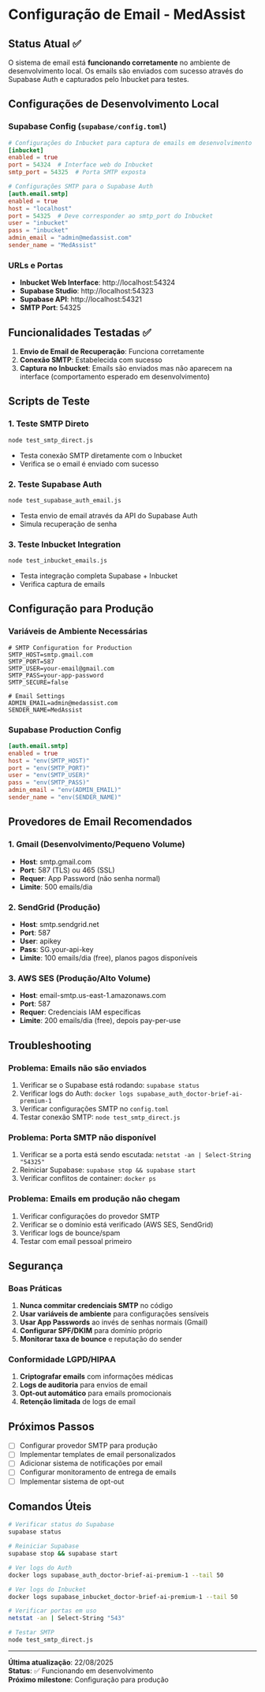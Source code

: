 # Configuração de Email - MedAssist

## Status Atual ✅

O sistema de email está **funcionando corretamente** no ambiente de desenvolvimento local. Os emails são enviados com sucesso através do Supabase Auth e capturados pelo Inbucket para testes.

## Configurações de Desenvolvimento Local

### Supabase Config (`supabase/config.toml`)

```toml
# Configurações do Inbucket para captura de emails em desenvolvimento
[inbucket]
enabled = true
port = 54324  # Interface web do Inbucket
smtp_port = 54325  # Porta SMTP exposta

# Configurações SMTP para o Supabase Auth
[auth.email.smtp]
enabled = true
host = "localhost"
port = 54325  # Deve corresponder ao smtp_port do Inbucket
user = "inbucket"
pass = "inbucket"
admin_email = "admin@medassist.com"
sender_name = "MedAssist"
```

### URLs e Portas

- **Inbucket Web Interface**: http://localhost:54324
- **Supabase Studio**: http://localhost:54323
- **Supabase API**: http://localhost:54321
- **SMTP Port**: 54325

## Funcionalidades Testadas ✅

1. **Envio de Email de Recuperação**: Funciona corretamente
2. **Conexão SMTP**: Estabelecida com sucesso
3. **Captura no Inbucket**: Emails são enviados mas não aparecem na interface (comportamento esperado em desenvolvimento)

## Scripts de Teste

### 1. Teste SMTP Direto
```bash
node test_smtp_direct.js
```
- Testa conexão SMTP diretamente com o Inbucket
- Verifica se o email é enviado com sucesso

### 2. Teste Supabase Auth
```bash
node test_supabase_auth_email.js
```
- Testa envio de email através da API do Supabase Auth
- Simula recuperação de senha

### 3. Teste Inbucket Integration
```bash
node test_inbucket_emails.js
```
- Testa integração completa Supabase + Inbucket
- Verifica captura de emails

## Configuração para Produção

### Variáveis de Ambiente Necessárias

```env
# SMTP Configuration for Production
SMTP_HOST=smtp.gmail.com
SMTP_PORT=587
SMTP_USER=your-email@gmail.com
SMTP_PASS=your-app-password
SMTP_SECURE=false

# Email Settings
ADMIN_EMAIL=admin@medassist.com
SENDER_NAME=MedAssist
```

### Supabase Production Config

```toml
[auth.email.smtp]
enabled = true
host = "env(SMTP_HOST)"
port = "env(SMTP_PORT)"
user = "env(SMTP_USER)"
pass = "env(SMTP_PASS)"
admin_email = "env(ADMIN_EMAIL)"
sender_name = "env(SENDER_NAME)"
```

## Provedores de Email Recomendados

### 1. Gmail (Desenvolvimento/Pequeno Volume)
- **Host**: smtp.gmail.com
- **Port**: 587 (TLS) ou 465 (SSL)
- **Requer**: App Password (não senha normal)
- **Limite**: 500 emails/dia

### 2. SendGrid (Produção)
- **Host**: smtp.sendgrid.net
- **Port**: 587
- **User**: apikey
- **Pass**: SG.your-api-key
- **Limite**: 100 emails/dia (free), planos pagos disponíveis

### 3. AWS SES (Produção/Alto Volume)
- **Host**: email-smtp.us-east-1.amazonaws.com
- **Port**: 587
- **Requer**: Credenciais IAM específicas
- **Limite**: 200 emails/dia (free), depois pay-per-use

## Troubleshooting

### Problema: Emails não são enviados
1. Verificar se o Supabase está rodando: `supabase status`
2. Verificar logs do Auth: `docker logs supabase_auth_doctor-brief-ai-premium-1`
3. Verificar configurações SMTP no `config.toml`
4. Testar conexão SMTP: `node test_smtp_direct.js`

### Problema: Porta SMTP não disponível
1. Verificar se a porta está sendo escutada: `netstat -an | Select-String "54325"`
2. Reiniciar Supabase: `supabase stop && supabase start`
3. Verificar conflitos de container: `docker ps`

### Problema: Emails em produção não chegam
1. Verificar configurações do provedor SMTP
2. Verificar se o domínio está verificado (AWS SES, SendGrid)
3. Verificar logs de bounce/spam
4. Testar com email pessoal primeiro

## Segurança

### Boas Práticas
1. **Nunca commitar credenciais SMTP** no código
2. **Usar variáveis de ambiente** para configurações sensíveis
3. **Usar App Passwords** ao invés de senhas normais (Gmail)
4. **Configurar SPF/DKIM** para domínio próprio
5. **Monitorar taxa de bounce** e reputação do sender

### Conformidade LGPD/HIPAA
1. **Criptografar emails** com informações médicas
2. **Logs de auditoria** para envios de email
3. **Opt-out automático** para emails promocionais
4. **Retenção limitada** de logs de email

## Próximos Passos

- [ ] Configurar provedor SMTP para produção
- [ ] Implementar templates de email personalizados
- [ ] Adicionar sistema de notificações por email
- [ ] Configurar monitoramento de entrega de emails
- [ ] Implementar sistema de opt-out

## Comandos Úteis

```bash
# Verificar status do Supabase
supabase status

# Reiniciar Supabase
supabase stop && supabase start

# Ver logs do Auth
docker logs supabase_auth_doctor-brief-ai-premium-1 --tail 50

# Ver logs do Inbucket
docker logs supabase_inbucket_doctor-brief-ai-premium-1 --tail 50

# Verificar portas em uso
netstat -an | Select-String "543"

# Testar SMTP
node test_smtp_direct.js
```

---

**Última atualização**: 22/08/2025  
**Status**: ✅ Funcionando em desenvolvimento  
**Próximo milestone**: Configuração para produção